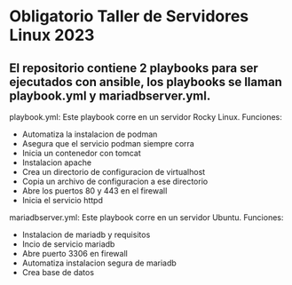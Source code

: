 # Obligatorio Taller de Servidores Linux 2023

## El repositorio contiene 2 playbooks para ser ejecutados con ansible, los playbooks se llaman playbook.yml y mariadbserver.yml.

playbook.yml: Este playbook corre en un servidor Rocky Linux.
Funciones: 
- Automatiza la instalacion de podman
- Asegura que el servicio podman siempre corra 
- Inicia un contenedor con tomcat
- Instalacion apache
- Crea un directorio de configuracion de virtualhost 
- Copia un archivo de configuracion a ese directorio 
 - Abre los puertos 80 y 443 en el firewall 
 - Inicia el servicio httpd

mariadbserver.yml: Este playbook corre en un servidor Ubuntu. 
Funciones:
- Instalacion de mariadb y requisitos
- Incio de servicio mariadb
- Abre puerto 3306 en firewall
- Automatiza instalacion segura de mariadb
- Crea base de datos



